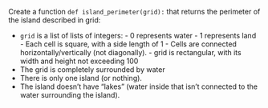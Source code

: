 Create a function `def island_perimeter(grid):` that returns the perimeter of the island described in grid:

- `grid` is a list of lists of integers:
      - 0 represents water
      - 1 represents land
      - Each cell is square, with a side length of 1
      - Cells are connected horizontally/vertically (not diagonally).
      - grid is rectangular, with its width and height not exceeding 100
- The grid is completely surrounded by water
- There is only one island (or nothing).
- The island doesn’t have “lakes” (water inside that isn’t connected to the water surrounding the island).